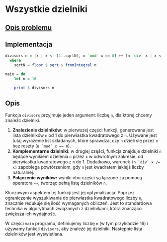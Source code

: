 # Wszystkie dzielniki

## [Opis problemu](../../../../algorithms/integers/divisors.md)


## Implementacja

```haskell linenums="1"
divisors n = [x | x <- [1..sqrtN], n `mod` x == 0] ++ [n `div` x | x <- [sqrtN, sqrtN - 1 .. 1], (n `mod` x == 0) && (n `div` x /= x)]
  where
    sqrtN = floor $ sqrt $ fromIntegral n

main = do
    let n = 16

    print $ divisors n
```


## Opis

Funkcja `divisors` przyjmuje jeden argument: liczbę `n`, dla której chcemy znaleźć dzielniki.

1. **Znalezienie dzielników:** w pierwszej części funkcji, generowana jest lista dzielników `n` od 1 do pierwiastka kwadratowego z `n`. Używane jest tutaj wyrażenie list składanych, które sprawdza, czy `n` dzieli się przez `x` bez reszty (``n `mod` x == 0``).
2. **Komplementarne dzielniki:** w drugiej części, funkcja znajduje dzielniki `n` będące wynikiem dzielenia `n` przez `x` w odwrotnym zakresie, od pierwiastka kwadratowego z `n` do 1. Dodatkowo, warunek ``(n `div` x /= x)`` zapobiega powtórzeniom, gdy `n` jest kwadratem jakiejś liczby naturalnej.
3. **Połączenie wyników:** wyniki obu części są łączone za pomocą operatora `++`, tworząc pełną listę dzielników `n`.

Kluczowym aspektem tej funkcji jest jej optymalizacja. Poprzez ograniczenie wyszukiwania do pierwiastka kwadratowego liczby `n`, znacznie redukuje się ilość wymaganych obliczeń. Jest to standardowa technika w algorytmach związanych z dzielnikami, która znacząco zwiększa ich wydajność.

W części `main` programu, definiujemy liczbę `n` (w tym przykładzie 16) i używamy funkcji `divisors`, aby znaleźć jej dzielniki. Następnie lista dzielników jest wyświetlana.
